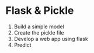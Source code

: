 # Flask & Pickle

1. Build a simple model
2. Create the pickle file
3. Develop a web app using flask
4. Predict
